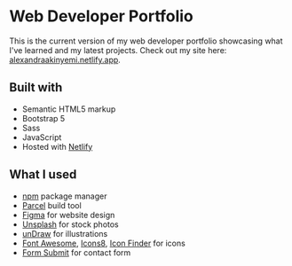 # Web Developer Portfolio

This is the current version of my web developer portfolio showcasing what I've learned and my latest projects. Check out my site here: [alexandraakinyemi.netlify.app](https://alexandraakinyemi.netlify.app).


## Built with

- Semantic HTML5 markup
- Bootstrap 5
- Sass
- JavaScript 
- Hosted with [Netlify](https://www.netlify.com/)


## What I used

- [npm](https://www.npmjs.com/) package manager 
- [Parcel](https://parceljs.org/) build tool
- [Figma](figma.com) for website design
- [Unsplash](https://unsplash.com/) for stock photos
- [unDraw](https://undraw.co/illustrations) for illustrations
- [Font Awesome](https://fontawesome.com/), [Icons8](https://icons8.com/), [Icon Finder](https://www.iconfinder.com/) for icons
- [Form Submit](https://formsubmit.co/) for contact form
